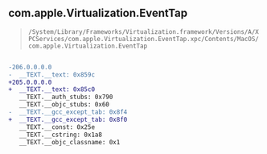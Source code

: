 ## com.apple.Virtualization.EventTap

> `/System/Library/Frameworks/Virtualization.framework/Versions/A/XPCServices/com.apple.Virtualization.EventTap.xpc/Contents/MacOS/com.apple.Virtualization.EventTap`

```diff

-206.0.0.0.0
-  __TEXT.__text: 0x859c
+205.0.0.0.0
+  __TEXT.__text: 0x85c0
   __TEXT.__auth_stubs: 0x790
   __TEXT.__objc_stubs: 0x60
-  __TEXT.__gcc_except_tab: 0x8f4
+  __TEXT.__gcc_except_tab: 0x8f0
   __TEXT.__const: 0x25e
   __TEXT.__cstring: 0x1a8
   __TEXT.__objc_classname: 0x1

```
